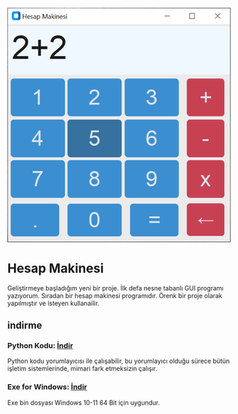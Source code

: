 <div align="center">
  
![image](window.png)

</div>

# Hesap Makinesi
Geliştirmeye başladığım yeni bir proje. İlk defa nesne tabanlı GUI programı yazıyorum. Sıradan bir hesap makinesi programıdır. Örenk bir proje olarak yapılmıştır ve isteyen kullanailir.
## indirme
### Python Kodu: <a href="https://github.com/YigitC7/HesapMakinesiApp/releases/download/2025.03.09/main.py">İndir</a>
Python kodu yorumlayıcısı ile çalışabilir, bu yorumlayıcı olduğu sürece bütün işletim sistemlerinde, mimari fark etmeksizin çalışır.
### Exe for Windows: <a href="https://github.com/YigitC7/HesapMakinesiApp/releases/download/2025.03.09/Hesap.MakinesiApp.exe">İndir</a>
Exe bin dosyası Windows 10-11 64 Bit için uygundur.


